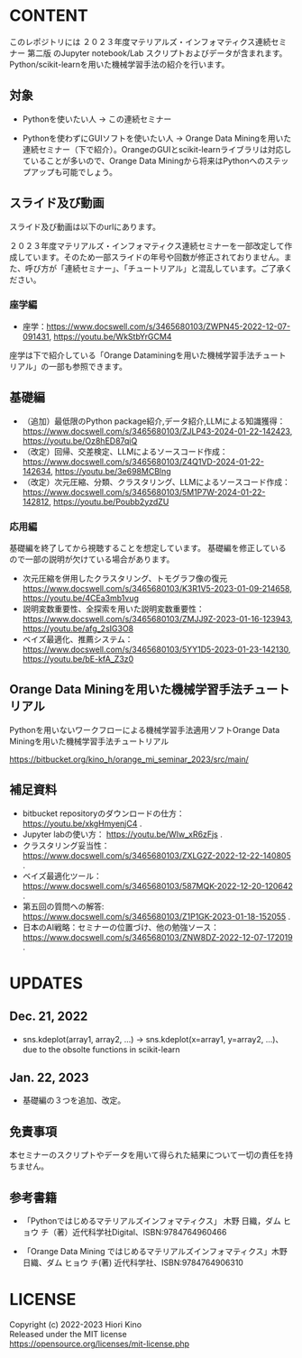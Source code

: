 
# CONTENT

このレポジトリには
２０２３年度マテリアルズ・インフォマティクス連続セミナー 第二版
のJupyter notebook/Lab スクリプトおよびデータが含まれます。
Python/scikit-learnを用いた機械学習手法の紹介を行います。

## 対象

- Pythonを使いたい人 → この連続セミナー

- Pythonを使わずにGUIソフトを使いたい人 → Orange Data Miningを用いた連続セミナー（下で紹介）。OrangeのGUIとscikit-learnライブラリは対応していることが多いので、Orange Data Miningから将来はPythonへのステップアップも可能でしょう。

## スライド及び動画

スライド及び動画は以下のurlにあります。

２０２３年度マテリアルズ・インフォマティクス連続セミナーを一部改定して作成しています。そのため一部スライドの年号や回数が修正されておりません。また、呼び方が「連続セミナー」、「チュートリアル」と混乱しています。ご了承ください。

### 座学編

- 座学：https://www.docswell.com/s/3465680103/ZWPN45-2022-12-07-091431, https://youtu.be/WkStbYrGCM4

座学は下で紹介している「Orange Dataminingを用いた機械学習手法チュートリアル」の一部も参照できます。

## 基礎編

- （追加）最低限のPython package紹介,データ紹介,LLMによる知識獲得：https://www.docswell.com/s/3465680103/ZJLP43-2024-01-22-142423, https://youtu.be/Oz8hED87qiQ
- （改定）回帰、交差検定、LLMによるソースコード作成：https://www.docswell.com/s/3465680103/Z4Q1VD-2024-01-22-142634, https://youtu.be/3e698MCBlng
- （改定）次元圧縮、分類、クラスタリング、LLMによるソースコード作成：https://www.docswell.com/s/3465680103/5M1P7W-2024-01-22-142812, https://youtu.be/Poubb2yzdZU

### 応用編

基礎編を終了してから視聴することを想定しています。
基礎編を修正しているので一部の説明が欠けている場合があります。

- 次元圧縮を併用したクラスタリング、トモグラフ像の復元
https://www.docswell.com/s/3465680103/K3R1V5-2023-01-09-214658, https://youtu.be/4CEa3mb1vug
- 説明変数重要性、全探索を用いた説明変数重要性：https://www.docswell.com/s/3465680103/ZMJJ9Z-2023-01-16-123943, https://youtu.be/afg_2sIG3O8
- ベイズ最適化、推薦システム：https://www.docswell.com/s/3465680103/5YY1D5-2023-01-23-142130, https://youtu.be/bE-kfA_Z3z0


## Orange Data Miningを用いた機械学習手法チュートリアル

Pythonを用いないワークフローによる機械学習手法適用ソフトOrange Data Miningを用いた機械学習手法チュートリアル

https://bitbucket.org/kino_h/orange_mi_seminar_2023/src/main/


## 補足資料
- bitbucket repositoryのダウンロードの仕方： https://youtu.be/xkgHmyenjC4 .
- Jupyter labの使い方： https://youtu.be/WIw_xR6zFjs .
- クラスタリング妥当性：https://www.docswell.com/s/3465680103/ZXLG2Z-2022-12-22-140805 .
- ベイズ最適化ツール：https://www.docswell.com/s/3465680103/587MQK-2022-12-20-120642 .
- 第五回の質問への解答: https://www.docswell.com/s/3465680103/Z1P1GK-2023-01-18-152055 .
- 日本のAI戦略：セミナーの位置づけ、他の勉強ソース： https://www.docswell.com/s/3465680103/ZNW8DZ-2022-12-07-172019 .

# UPDATES 

## Dec. 21, 2022
- sns.kdeplot(array1, array2, ...) -> sns.kdeplot(x=array1, y=array2, ...)、due to the obsolte functions in scikit-learn

## Jan. 22, 2023
- 基礎編の３つを追加、改定。

## 免責事項
本セミナーのスクリプトやデータを用いて得られた結果について一切の責任を持ちません。


## 参考書籍

- 「Pythonではじめるマテリアルズインフォマティクス」
木野 日織，ダム ヒョウ チ（著）近代科学社Digital、ISBN:9784764960466

- 「Orange Data Mining ではじめるマテリアルズインフォマティクス」⽊野 ⽇織、ダム ヒョウ チ(著) 近代科学社、ISBN:9784764906310


# LICENSE

Copyright (c) 2022-2023 Hiori Kino<br>
Released under the MIT license<br>
https://opensource.org/licenses/mit-license.php
